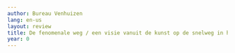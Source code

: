 ```yaml
---
author: Bureau Venhuizen
lang: en-us
layout: review
title: De fenomenale weg / een visie vanuit de kunst op de snelweg in het landschap
year: 0
---
```


